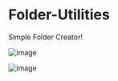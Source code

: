 # Folder-Utilities

Simple Folder Creator!

![image](https://user-images.githubusercontent.com/68797964/112740783-c9f68f00-8fba-11eb-95fa-755aa651c6b7.png)

![image](https://user-images.githubusercontent.com/68797964/112740823-104bee00-8fbb-11eb-9688-4aabceda7d6c.png)

